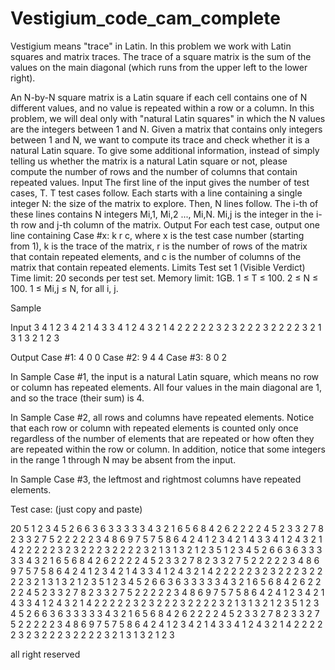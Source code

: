 # Vestigium_code_cam_complete
Vestigium means "trace" in Latin. In this problem we work with Latin squares and matrix traces. The trace of a square matrix is the sum of the values on the main diagonal (which runs from the upper left to the lower right).


An N-by-N square matrix is a Latin square if each cell contains one of N different values, and no value is repeated within a row or a column. In this problem, we will deal only with "natural Latin squares" in which the N values are the integers between 1 and N.
Given a matrix that contains only integers between 1 and N, we want to compute its trace and check whether it is a natural Latin square. To give some additional information, instead of simply telling us whether the matrix is a natural Latin square or not, please compute the number of rows and the number of columns that contain repeated values.
Input
The first line of the input gives the number of test cases, T. T test cases follow. Each starts with a line containing a single integer N: the size of the matrix to explore. Then, N lines follow. The i-th of these lines contains N integers Mi,1, Mi,2 ..., Mi,N. Mi,j is the integer in the i-th row and j-th column of the matrix.
Output
For each test case, output one line containing Case #x: k r c, where x is the test case number (starting from 1), k is the trace of the matrix, r is the number of rows of the matrix that contain repeated elements, and c is the number of columns of the matrix that contain repeated elements.
Limits
Test set 1 (Visible Verdict)
Time limit: 20 seconds per test set.
Memory limit: 1GB.
1 ≤ T ≤ 100.
2 ≤ N ≤ 100.
1 ≤ Mi,j ≤ N, for all i, j.

Sample

Input
3
4
1 2 3 4
2 1 4 3
3 4 1 2
4 3 2 1
4
2 2 2 2
2 3 2 3
2 2 2 3
2 2 2 2
3
2 1 3
1 3 2
1 2 3

Output
Case #1: 4 0 0
Case #2: 9 4 4
Case #3: 8 0 2

  
In Sample Case #1, the input is a natural Latin square, which means no row or column has repeated elements. All four values in the main diagonal are 1, and so the trace (their sum) is 4.

In Sample Case #2, all rows and columns have repeated elements. Notice that each row or column with repeated elements is counted only once regardless of the number of elements that are repeated or how often they are repeated within the row or column. In addition, notice that some integers in the range 1 through N may be absent from the input.

In Sample Case #3, the leftmost and rightmost columns have repeated elements.



Test case: (just copy and paste)

20
5
1 2 3 4 5
2 6 6 3 6
3 3 3 3 3
4 3 2 1 6
5 6 8 4 2
6
2 2 2 2 4 5
2 3 3 2 7 8
2 3 3 2 7 5
2 2 2 2 2 3
4 8 6 9 7 5
7 5 8 6 4 2
4
1 2 3 4
2 1 4 3
3 4 1 2
4 3 2 1
4
2 2 2 2
2 3 2 3
2 2 2 3
2 2 2 2
3
2 1 3
1 3 2
1 2 3
5
1 2 3 4 5
2 6 6 3 6
3 3 3 3 3
4 3 2 1 6
5 6 8 4 2
6
2 2 2 2 4 5
2 3 3 2 7 8
2 3 3 2 7 5
2 2 2 2 2 3
4 8 6 9 7 5
7 5 8 6 4 2
4
1 2 3 4
2 1 4 3
3 4 1 2
4 3 2 1
4
2 2 2 2
2 3 2 3
2 2 2 3
2 2 2 2
3
2 1 3
1 3 2
1 2 3
5
1 2 3 4 5
2 6 6 3 6
3 3 3 3 3
4 3 2 1 6
5 6 8 4 2
6
2 2 2 2 4 5
2 3 3 2 7 8
2 3 3 2 7 5
2 2 2 2 2 3
4 8 6 9 7 5
7 5 8 6 4 2
4
1 2 3 4
2 1 4 3
3 4 1 2
4 3 2 1
4
2 2 2 2
2 3 2 3
2 2 2 3
2 2 2 2
3
2 1 3
1 3 2
1 2 3
5
1 2 3 4 5
2 6 6 3 6
3 3 3 3 3
4 3 2 1 6
5 6 8 4 2
6
2 2 2 2 4 5
2 3 3 2 7 8
2 3 3 2 7 5
2 2 2 2 2 3
4 8 6 9 7 5
7 5 8 6 4 2
4
1 2 3 4
2 1 4 3
3 4 1 2
4 3 2 1
4
2 2 2 2
2 3 2 3
2 2 2 3
2 2 2 2
3
2 1 3
1 3 2
1 2 3

all right reserved
